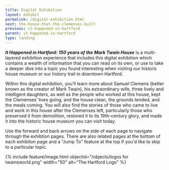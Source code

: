 ```yaml
---
title: Digital Exhibition
layout: exhibit
permalink: /digital-exhibition.html
next: the-house-that-the-clemenses-built
previous: it-happened-in-hartford
parent: it-happened-in-hartford
type: landing
---
```


_**It Happened in Hartford: 150 years of the Mark Twain House**_ is a multi-layered exhibition experience that includes this digital exhibition which contains a wealth of information that you can read on its own, or use to take a deeper dive into a topic you found interesting when visiting our historic house museum or our history trail in downtown Hartford.

Within this digital exhibition, you’ll learn more about Samuel Clemens (better known as the creator of Mark Twain), his extraordinary wife, three lively and intelligent daughters, as well as the people who worked at this house, kept the Clemenses’ lives going, and the house clean, the grounds tended, and the meals coming. You will also find the stories of those who came to live and work in this house after the Clemenses left, particularly those who preserved it from demolition, restored it to its 19th-century glory, and made it into the historic house museum you can visit today. 

Use the forward and back arrows on the side of each page to navigate through the exhibtion pages. There are also related pages at the bottom of each exhibiton page and a "Jump To" feature at the top if you'd like to skip to a particular topic. 

{% include feature/image.html objectid="/objects/logos for twainsworld.png" width="50" alt="The Hartford Logo" %}
